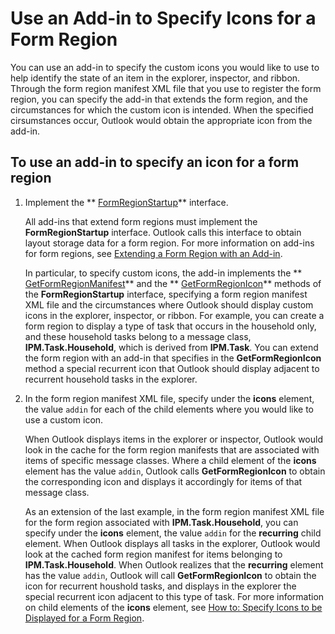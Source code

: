 
# Use an Add-in to Specify Icons for a Form Region

You can use an add-in to specify the custom icons you would like to use to help identify the state of an item in the explorer, inspector, and ribbon. Through the form region manifest XML file that you use to register the form region, you can specify the add-in that extends the form region, and the circumstances for which the custom icon is intended. When the specified cirsumstances occur, Outlook would obtain the appropriate icon from the add-in.


## To use an add-in to specify an icon for a form region


1. Implement the  ** [FormRegionStartup](948ea6b7-2962-57e7-618d-fa0977b65651.md)** interface.
    
    All add-ins that extend form regions must implement the  **FormRegionStartup** interface. Outlook calls this interface to obtain layout storage data for a form region. For more information on add-ins for form regions, see [Extending a Form Region with an Add-in](b1a28a20-a0b8-cc57-7672-da51ec8bb097.md).
    
    In particular, to specify custom icons, the add-in implements the  ** [GetFormRegionManifest](de752c6f-423a-ee2f-aa7e-d1107cf406a2.md)** and the ** [GetFormRegionIcon](c1c0bd3f-3fae-8e9b-d579-58d609bbaa4e.md)** methods of the **FormRegionStartup** interface, specifying a form region manifest XML file and the circumstances where Outlook should display custom icons in the explorer, inspector, or ribbon. For example, you can create a form region to display a type of task that occurs in the household only, and these household tasks belong to a message class, **IPM.Task.Household**, which is derived from  **IPM.Task**. You can extend the form region with an add-in that specifies in the  **GetFormRegionIcon** method a special recurrent icon that Outlook should display adjacent to recurrent household tasks in the explorer.
    
2. In the form region manifest XML file, specify under the  **icons** element, the value `addin` for each of the child elements where you would like to use a custom icon.
    
    When Outlook displays items in the explorer or inspector, Outlook would look in the cache for the form region manifests that are associated with items of specific message classes. Where a child element of the  **icons** element has the value `addin`, Outlook calls  **GetFormRegionIcon** to obtain the corresponding icon and displays it accordingly for items of that message class.
    
    As an extension of the last example, in the form region manifest XML file for the form region associated with  **IPM.Task.Household**, you can specify under the  **icons** element, the value `addin` for the **recurring** child element. When Outlook displays all tasks in the explorer, Outlook would look at the cached form region manifest for items belonging to **IPM.Task.Household**. When Outlook realizes that the  **recurring** element has the value `addin`, Outlook will call  **GetFormRegionIcon** to obtain the icon for recurrent houshold tasks, and displays in the explorer the special recurrent icon adjacent to this type of task. For more information on child elements of the **icons** element, see [How to: Specify Icons to be Displayed for a Form Region](9ffb9f46-a3b9-d90c-6771-9cd9f9b2e04a.md).
    
